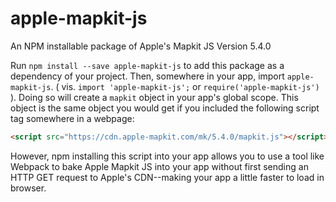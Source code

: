 # apple-mapkit-js
An NPM installable package of Apple's Mapkit JS Version 5.4.0

Run `npm install --save apple-mapkit-js` to add this package as a dependency of your project. Then, somewhere in your app, import `apple-mapkit-js`. ( vis. `import 'apple-mapkit-js';` or `require('apple-mapkit-js')` ). Doing so will create a `mapkit` object in your app's global scope. This object is the same object you would get if you included the following script tag somewhere in a webpage:

```html
<script src="https://cdn.apple-mapkit.com/mk/5.4.0/mapkit.js"></script>
```

However, npm installing this script into your app allows you to use a tool like Webpack to bake Apple Mapkit JS into your app without first sending an HTTP GET request to Apple's CDN--making your app a little faster to load in browser.
